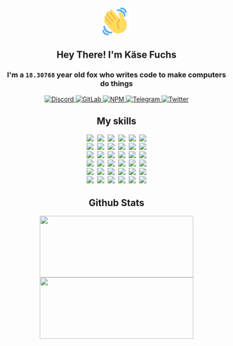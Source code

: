 <div><p align=center><img src=./resources/images/wave.gif width=64px height=64px></p><h2 align=center>Hey There! I'm Käse Fuchs</h2><h3 align=center>I'm a <code>18.30768</code> year old fox who writes code to make computers do things</h3><p align=center><a href=https://discord.com/users/507526681125322772><img alt=Discord src="https://img.shields.io/badge/Discord-5865F2?logo=discord&logoColor=white&style=flat-square#25a9e8090f3194a5550ea18a5550a91a"> </a><a href=https://gitlab.com/kasefuchs><img alt=GitLab src="https://img.shields.io/badge/GitLab-330F63?logo=gitlab&logoColor=white&style=flat-square#25a9e8090f3194a5550ea18a5550a91a"> </a><a href=https://npmjs.com/~kasefuchs><img alt=NPM src="https://img.shields.io/badge/NPM-CB3837?logo=npm&logoColor=white&style=flat-square#25a9e8090f3194a5550ea18a5550a91a"> </a><a href=https://t.me/kasefuchs><img alt=Telegram src="https://img.shields.io/badge/Telegram-2CA5E0?logo=telegram&logoColor=white&style=flat-square#25a9e8090f3194a5550ea18a5550a91a"> </a><a href=https://twitter.com/kasefuchs><img alt=Twitter src="https://img.shields.io/badge/Twitter-1DA1F2?logo=twitter&logoColor=white&style=flat-square#25a9e8090f3194a5550ea18a5550a91a"></a></p><h2 align=center>My skills</h2><p align=center><a href=https://aws.amazon.com/ ><picture><source srcset="https://skillicons.dev/icons?i=aws&theme=dark#25a9e8090f3194a5550ea18a5550a91a" media="(prefers-color-scheme: dark)"><source srcset="https://skillicons.dev/icons?i=aws&theme=light#25a9e8090f3194a5550ea18a5550a91a" media="(prefers-color-scheme: light), (prefers-color-scheme: no-preference)"><img src="https://skillicons.dev/icons?i=aws&theme=light#25a9e8090f3194a5550ea18a5550a91a"></picture></a>&nbsp;&nbsp;<a href=https://en.wikipedia.org/wiki/Bash_(Unix_shell)><picture><source srcset="https://skillicons.dev/icons?i=bash&theme=dark#25a9e8090f3194a5550ea18a5550a91a" media="(prefers-color-scheme: dark)"><source srcset="https://skillicons.dev/icons?i=bash&theme=light#25a9e8090f3194a5550ea18a5550a91a" media="(prefers-color-scheme: light), (prefers-color-scheme: no-preference)"><img src="https://skillicons.dev/icons?i=bash&theme=light#25a9e8090f3194a5550ea18a5550a91a"></picture></a>&nbsp;&nbsp;<a href=https://discord.com/developers/docs><picture><source srcset="https://skillicons.dev/icons?i=bots&theme=dark#25a9e8090f3194a5550ea18a5550a91a" media="(prefers-color-scheme: dark)"><source srcset="https://skillicons.dev/icons?i=bots&theme=light#25a9e8090f3194a5550ea18a5550a91a" media="(prefers-color-scheme: light), (prefers-color-scheme: no-preference)"><img src="https://skillicons.dev/icons?i=bots&theme=light#25a9e8090f3194a5550ea18a5550a91a"></picture></a>&nbsp;&nbsp;<a href=https://www.cloudflare.com/ ><picture><source srcset="https://skillicons.dev/icons?i=cloudflare&theme=dark#25a9e8090f3194a5550ea18a5550a91a" media="(prefers-color-scheme: dark)"><source srcset="https://skillicons.dev/icons?i=cloudflare&theme=light#25a9e8090f3194a5550ea18a5550a91a" media="(prefers-color-scheme: light), (prefers-color-scheme: no-preference)"><img src="https://skillicons.dev/icons?i=cloudflare&theme=light#25a9e8090f3194a5550ea18a5550a91a"></picture></a>&nbsp;&nbsp;<a href=https://en.wikipedia.org/wiki/CSS><picture><source srcset="https://skillicons.dev/icons?i=css&theme=dark#25a9e8090f3194a5550ea18a5550a91a" media="(prefers-color-scheme: dark)"><source srcset="https://skillicons.dev/icons?i=css&theme=light#25a9e8090f3194a5550ea18a5550a91a" media="(prefers-color-scheme: light), (prefers-color-scheme: no-preference)"><img src="https://skillicons.dev/icons?i=css&theme=light#25a9e8090f3194a5550ea18a5550a91a"></picture></a>&nbsp;&nbsp;<a href=https://www.docker.com/ ><picture><source srcset="https://skillicons.dev/icons?i=docker&theme=dark#25a9e8090f3194a5550ea18a5550a91a" media="(prefers-color-scheme: dark)"><source srcset="https://skillicons.dev/icons?i=docker&theme=light#25a9e8090f3194a5550ea18a5550a91a" media="(prefers-color-scheme: light), (prefers-color-scheme: no-preference)"><img src="https://skillicons.dev/icons?i=docker&theme=light#25a9e8090f3194a5550ea18a5550a91a"></picture></a><br><a href=https://www.electronjs.org/ ><picture><source srcset="https://skillicons.dev/icons?i=electron&theme=dark#25a9e8090f3194a5550ea18a5550a91a" media="(prefers-color-scheme: dark)"><source srcset="https://skillicons.dev/icons?i=electron&theme=light#25a9e8090f3194a5550ea18a5550a91a" media="(prefers-color-scheme: light), (prefers-color-scheme: no-preference)"><img src="https://skillicons.dev/icons?i=electron&theme=light#25a9e8090f3194a5550ea18a5550a91a"></picture></a>&nbsp;&nbsp;<a href=https://expressjs.com/ ><picture><source srcset="https://skillicons.dev/icons?i=express&theme=dark#25a9e8090f3194a5550ea18a5550a91a" media="(prefers-color-scheme: dark)"><source srcset="https://skillicons.dev/icons?i=express&theme=light#25a9e8090f3194a5550ea18a5550a91a" media="(prefers-color-scheme: light), (prefers-color-scheme: no-preference)"><img src="https://skillicons.dev/icons?i=express&theme=light#25a9e8090f3194a5550ea18a5550a91a"></picture></a>&nbsp;&nbsp;<a href=https://www.figma.com/ ><picture><source srcset="https://skillicons.dev/icons?i=figma&theme=dark#25a9e8090f3194a5550ea18a5550a91a" media="(prefers-color-scheme: dark)"><source srcset="https://skillicons.dev/icons?i=figma&theme=light#25a9e8090f3194a5550ea18a5550a91a" media="(prefers-color-scheme: light), (prefers-color-scheme: no-preference)"><img src="https://skillicons.dev/icons?i=figma&theme=light#25a9e8090f3194a5550ea18a5550a91a"></picture></a>&nbsp;&nbsp;<a href=https://firebase.google.com/ ><picture><source srcset="https://skillicons.dev/icons?i=firebase&theme=dark#25a9e8090f3194a5550ea18a5550a91a" media="(prefers-color-scheme: dark)"><source srcset="https://skillicons.dev/icons?i=firebase&theme=light#25a9e8090f3194a5550ea18a5550a91a" media="(prefers-color-scheme: light), (prefers-color-scheme: no-preference)"><img src="https://skillicons.dev/icons?i=firebase&theme=light#25a9e8090f3194a5550ea18a5550a91a"></picture></a>&nbsp;&nbsp;<a href=https://flask.palletsprojects.com/ ><picture><source srcset="https://skillicons.dev/icons?i=flask&theme=dark#25a9e8090f3194a5550ea18a5550a91a" media="(prefers-color-scheme: dark)"><source srcset="https://skillicons.dev/icons?i=flask&theme=light#25a9e8090f3194a5550ea18a5550a91a" media="(prefers-color-scheme: light), (prefers-color-scheme: no-preference)"><img src="https://skillicons.dev/icons?i=flask&theme=light#25a9e8090f3194a5550ea18a5550a91a"></picture></a>&nbsp;&nbsp;<a href=https://cloud.google.com/ ><picture><source srcset="https://skillicons.dev/icons?i=gcp&theme=dark#25a9e8090f3194a5550ea18a5550a91a" media="(prefers-color-scheme: dark)"><source srcset="https://skillicons.dev/icons?i=gcp&theme=light#25a9e8090f3194a5550ea18a5550a91a" media="(prefers-color-scheme: light), (prefers-color-scheme: no-preference)"><img src="https://skillicons.dev/icons?i=gcp&theme=light#25a9e8090f3194a5550ea18a5550a91a"></picture></a><br><a href=https://git-scm.com/ ><picture><source srcset="https://skillicons.dev/icons?i=git&theme=dark#25a9e8090f3194a5550ea18a5550a91a" media="(prefers-color-scheme: dark)"><source srcset="https://skillicons.dev/icons?i=git&theme=light#25a9e8090f3194a5550ea18a5550a91a" media="(prefers-color-scheme: light), (prefers-color-scheme: no-preference)"><img src="https://skillicons.dev/icons?i=git&theme=light#25a9e8090f3194a5550ea18a5550a91a"></picture></a>&nbsp;&nbsp;<a href=https://github.com/ ><picture><source srcset="https://skillicons.dev/icons?i=github&theme=dark#25a9e8090f3194a5550ea18a5550a91a" media="(prefers-color-scheme: dark)"><source srcset="https://skillicons.dev/icons?i=github&theme=light#25a9e8090f3194a5550ea18a5550a91a" media="(prefers-color-scheme: light), (prefers-color-scheme: no-preference)"><img src="https://skillicons.dev/icons?i=github&theme=light#25a9e8090f3194a5550ea18a5550a91a"></picture></a>&nbsp;&nbsp;<a href=https://gitlab.com/ ><picture><source srcset="https://skillicons.dev/icons?i=gitlab&theme=dark#25a9e8090f3194a5550ea18a5550a91a" media="(prefers-color-scheme: dark)"><source srcset="https://skillicons.dev/icons?i=gitlab&theme=light#25a9e8090f3194a5550ea18a5550a91a" media="(prefers-color-scheme: light), (prefers-color-scheme: no-preference)"><img src="https://skillicons.dev/icons?i=gitlab&theme=light#25a9e8090f3194a5550ea18a5550a91a"></picture></a>&nbsp;&nbsp;<a href=https://www.heroku.com/ ><picture><source srcset="https://skillicons.dev/icons?i=heroku&theme=dark#25a9e8090f3194a5550ea18a5550a91a" media="(prefers-color-scheme: dark)"><source srcset="https://skillicons.dev/icons?i=heroku&theme=light#25a9e8090f3194a5550ea18a5550a91a" media="(prefers-color-scheme: light), (prefers-color-scheme: no-preference)"><img src="https://skillicons.dev/icons?i=heroku&theme=light#25a9e8090f3194a5550ea18a5550a91a"></picture></a>&nbsp;&nbsp;<a href=https://en.wikipedia.org/wiki/HTML><picture><source srcset="https://skillicons.dev/icons?i=html&theme=dark#25a9e8090f3194a5550ea18a5550a91a" media="(prefers-color-scheme: dark)"><source srcset="https://skillicons.dev/icons?i=html&theme=light#25a9e8090f3194a5550ea18a5550a91a" media="(prefers-color-scheme: light), (prefers-color-scheme: no-preference)"><img src="https://skillicons.dev/icons?i=html&theme=light#25a9e8090f3194a5550ea18a5550a91a"></picture></a>&nbsp;&nbsp;<a href=https://en.wikipedia.org/wiki/JavaScript><picture><source srcset="https://skillicons.dev/icons?i=js&theme=dark#25a9e8090f3194a5550ea18a5550a91a" media="(prefers-color-scheme: dark)"><source srcset="https://skillicons.dev/icons?i=js&theme=light#25a9e8090f3194a5550ea18a5550a91a" media="(prefers-color-scheme: light), (prefers-color-scheme: no-preference)"><img src="https://skillicons.dev/icons?i=js&theme=light#25a9e8090f3194a5550ea18a5550a91a"></picture></a><br><a href=https://en.wikipedia.org/wiki/Linux><picture><source srcset="https://skillicons.dev/icons?i=linux&theme=dark#25a9e8090f3194a5550ea18a5550a91a" media="(prefers-color-scheme: dark)"><source srcset="https://skillicons.dev/icons?i=linux&theme=light#25a9e8090f3194a5550ea18a5550a91a" media="(prefers-color-scheme: light), (prefers-color-scheme: no-preference)"><img src="https://skillicons.dev/icons?i=linux&theme=light#25a9e8090f3194a5550ea18a5550a91a"></picture></a>&nbsp;&nbsp;<a href=https://mui.com/ ><picture><source srcset="https://skillicons.dev/icons?i=materialui&theme=dark#25a9e8090f3194a5550ea18a5550a91a" media="(prefers-color-scheme: dark)"><source srcset="https://skillicons.dev/icons?i=materialui&theme=light#25a9e8090f3194a5550ea18a5550a91a" media="(prefers-color-scheme: light), (prefers-color-scheme: no-preference)"><img src="https://skillicons.dev/icons?i=materialui&theme=light#25a9e8090f3194a5550ea18a5550a91a"></picture></a>&nbsp;&nbsp;<a href=https://en.wikipedia.org/wiki/Markdown><picture><source srcset="https://skillicons.dev/icons?i=md&theme=dark#25a9e8090f3194a5550ea18a5550a91a" media="(prefers-color-scheme: dark)"><source srcset="https://skillicons.dev/icons?i=md&theme=light#25a9e8090f3194a5550ea18a5550a91a" media="(prefers-color-scheme: light), (prefers-color-scheme: no-preference)"><img src="https://skillicons.dev/icons?i=md&theme=light#25a9e8090f3194a5550ea18a5550a91a"></picture></a>&nbsp;&nbsp;<a href=https://www.mongodb.com/ ><picture><source srcset="https://skillicons.dev/icons?i=mongodb&theme=dark#25a9e8090f3194a5550ea18a5550a91a" media="(prefers-color-scheme: dark)"><source srcset="https://skillicons.dev/icons?i=mongodb&theme=light#25a9e8090f3194a5550ea18a5550a91a" media="(prefers-color-scheme: light), (prefers-color-scheme: no-preference)"><img src="https://skillicons.dev/icons?i=mongodb&theme=light#25a9e8090f3194a5550ea18a5550a91a"></picture></a>&nbsp;&nbsp;<a href=https://www.mysql.com/ ><picture><source srcset="https://skillicons.dev/icons?i=mysql&theme=dark#25a9e8090f3194a5550ea18a5550a91a" media="(prefers-color-scheme: dark)"><source srcset="https://skillicons.dev/icons?i=mysql&theme=light#25a9e8090f3194a5550ea18a5550a91a" media="(prefers-color-scheme: light), (prefers-color-scheme: no-preference)"><img src="https://skillicons.dev/icons?i=mysql&theme=light#25a9e8090f3194a5550ea18a5550a91a"></picture></a>&nbsp;&nbsp;<a href=https://nextjs.org/ ><picture><source srcset="https://skillicons.dev/icons?i=nextjs&theme=dark#25a9e8090f3194a5550ea18a5550a91a" media="(prefers-color-scheme: dark)"><source srcset="https://skillicons.dev/icons?i=nextjs&theme=light#25a9e8090f3194a5550ea18a5550a91a" media="(prefers-color-scheme: light), (prefers-color-scheme: no-preference)"><img src="https://skillicons.dev/icons?i=nextjs&theme=light#25a9e8090f3194a5550ea18a5550a91a"></picture></a><br><a href=https://nodejs.org/en/ ><picture><source srcset="https://skillicons.dev/icons?i=nodejs&theme=dark#25a9e8090f3194a5550ea18a5550a91a" media="(prefers-color-scheme: dark)"><source srcset="https://skillicons.dev/icons?i=nodejs&theme=light#25a9e8090f3194a5550ea18a5550a91a" media="(prefers-color-scheme: light), (prefers-color-scheme: no-preference)"><img src="https://skillicons.dev/icons?i=nodejs&theme=light#25a9e8090f3194a5550ea18a5550a91a"></picture></a>&nbsp;&nbsp;<a href=https://www.postgresql.org/ ><picture><source srcset="https://skillicons.dev/icons?i=postgres&theme=dark#25a9e8090f3194a5550ea18a5550a91a" media="(prefers-color-scheme: dark)"><source srcset="https://skillicons.dev/icons?i=postgres&theme=light#25a9e8090f3194a5550ea18a5550a91a" media="(prefers-color-scheme: light), (prefers-color-scheme: no-preference)"><img src="https://skillicons.dev/icons?i=postgres&theme=light#25a9e8090f3194a5550ea18a5550a91a"></picture></a>&nbsp;&nbsp;<a href=https://learn.microsoft.com/en-us/powershell/ ><picture><source srcset="https://skillicons.dev/icons?i=powershell&theme=dark#25a9e8090f3194a5550ea18a5550a91a" media="(prefers-color-scheme: dark)"><source srcset="https://skillicons.dev/icons?i=powershell&theme=light#25a9e8090f3194a5550ea18a5550a91a" media="(prefers-color-scheme: light), (prefers-color-scheme: no-preference)"><img src="https://skillicons.dev/icons?i=powershell&theme=light#25a9e8090f3194a5550ea18a5550a91a"></picture></a>&nbsp;&nbsp;<a href=https://www.python.org/ ><picture><source srcset="https://skillicons.dev/icons?i=py&theme=dark#25a9e8090f3194a5550ea18a5550a91a" media="(prefers-color-scheme: dark)"><source srcset="https://skillicons.dev/icons?i=py&theme=light#25a9e8090f3194a5550ea18a5550a91a" media="(prefers-color-scheme: light), (prefers-color-scheme: no-preference)"><img src="https://skillicons.dev/icons?i=py&theme=light#25a9e8090f3194a5550ea18a5550a91a"></picture></a>&nbsp;&nbsp;<a href=https://www.raspberrypi.org/ ><picture><source srcset="https://skillicons.dev/icons?i=raspberrypi&theme=dark#25a9e8090f3194a5550ea18a5550a91a" media="(prefers-color-scheme: dark)"><source srcset="https://skillicons.dev/icons?i=raspberrypi&theme=light#25a9e8090f3194a5550ea18a5550a91a" media="(prefers-color-scheme: light), (prefers-color-scheme: no-preference)"><img src="https://skillicons.dev/icons?i=raspberrypi&theme=light#25a9e8090f3194a5550ea18a5550a91a"></picture></a>&nbsp;&nbsp;<a href=https://reactjs.org/ ><picture><source srcset="https://skillicons.dev/icons?i=react&theme=dark#25a9e8090f3194a5550ea18a5550a91a" media="(prefers-color-scheme: dark)"><source srcset="https://skillicons.dev/icons?i=react&theme=light#25a9e8090f3194a5550ea18a5550a91a" media="(prefers-color-scheme: light), (prefers-color-scheme: no-preference)"><img src="https://skillicons.dev/icons?i=react&theme=light#25a9e8090f3194a5550ea18a5550a91a"></picture></a><br><a href=https://redux.js.org/ ><picture><source srcset="https://skillicons.dev/icons?i=redux&theme=dark#25a9e8090f3194a5550ea18a5550a91a" media="(prefers-color-scheme: dark)"><source srcset="https://skillicons.dev/icons?i=redux&theme=light#25a9e8090f3194a5550ea18a5550a91a" media="(prefers-color-scheme: light), (prefers-color-scheme: no-preference)"><img src="https://skillicons.dev/icons?i=redux&theme=light#25a9e8090f3194a5550ea18a5550a91a"></picture></a>&nbsp;&nbsp;<a href=https://en.wikipedia.org/wiki/Regular_expression><picture><source srcset="https://skillicons.dev/icons?i=regex&theme=dark#25a9e8090f3194a5550ea18a5550a91a" media="(prefers-color-scheme: dark)"><source srcset="https://skillicons.dev/icons?i=regex&theme=light#25a9e8090f3194a5550ea18a5550a91a" media="(prefers-color-scheme: light), (prefers-color-scheme: no-preference)"><img src="https://skillicons.dev/icons?i=regex&theme=light#25a9e8090f3194a5550ea18a5550a91a"></picture></a>&nbsp;&nbsp;<a href=https://en.wikipedia.org/wiki/Sass_(stylesheet_language)><picture><source srcset="https://skillicons.dev/icons?i=sass&theme=dark#25a9e8090f3194a5550ea18a5550a91a" media="(prefers-color-scheme: dark)"><source srcset="https://skillicons.dev/icons?i=sass&theme=light#25a9e8090f3194a5550ea18a5550a91a" media="(prefers-color-scheme: light), (prefers-color-scheme: no-preference)"><img src="https://skillicons.dev/icons?i=sass&theme=light#25a9e8090f3194a5550ea18a5550a91a"></picture></a>&nbsp;&nbsp;<a href=https://www.typescriptlang.org/ ><picture><source srcset="https://skillicons.dev/icons?i=ts&theme=dark#25a9e8090f3194a5550ea18a5550a91a" media="(prefers-color-scheme: dark)"><source srcset="https://skillicons.dev/icons?i=ts&theme=light#25a9e8090f3194a5550ea18a5550a91a" media="(prefers-color-scheme: light), (prefers-color-scheme: no-preference)"><img src="https://skillicons.dev/icons?i=ts&theme=light#25a9e8090f3194a5550ea18a5550a91a"></picture></a>&nbsp;&nbsp;<a href=https://unity.com/ ><picture><source srcset="https://skillicons.dev/icons?i=unity&theme=dark#25a9e8090f3194a5550ea18a5550a91a" media="(prefers-color-scheme: dark)"><source srcset="https://skillicons.dev/icons?i=unity&theme=light#25a9e8090f3194a5550ea18a5550a91a" media="(prefers-color-scheme: light), (prefers-color-scheme: no-preference)"><img src="https://skillicons.dev/icons?i=unity&theme=light#25a9e8090f3194a5550ea18a5550a91a"></picture></a>&nbsp;&nbsp;<a href=https://workers.cloudflare.com/ ><picture><source srcset="https://skillicons.dev/icons?i=workers&theme=dark#25a9e8090f3194a5550ea18a5550a91a" media="(prefers-color-scheme: dark)"><source srcset="https://skillicons.dev/icons?i=workers&theme=light#25a9e8090f3194a5550ea18a5550a91a" media="(prefers-color-scheme: light), (prefers-color-scheme: no-preference)"><img src="https://skillicons.dev/icons?i=workers&theme=light#25a9e8090f3194a5550ea18a5550a91a"></picture></a><br></p><h2 align=center>Github Stats</h2><p align=center><picture><source srcset="https://github-readme-stats-kasefuchs.vercel.app/api/?count_private=true&hide_border=true&hide_rank=true&line_height=20&hide_title=true&username=Kasefuchs&theme=dark#25a9e8090f3194a5550ea18a5550a91a" media="(prefers-color-scheme: dark)"><source srcset="https://github-readme-stats-kasefuchs.vercel.app/api/?count_private=true&hide_border=true&hide_rank=true&line_height=20&hide_title=true&username=Kasefuchs&theme=light#25a9e8090f3194a5550ea18a5550a91a" media="(prefers-color-scheme: light), (prefers-color-scheme: no-preference)"><img align=middle width=350 height=140 src="https://github-readme-stats-kasefuchs.vercel.app/api/?count_private=true&hide_border=true&hide_rank=true&line_height=20&hide_title=true&username=Kasefuchs&theme=light#25a9e8090f3194a5550ea18a5550a91a"></picture><picture><source srcset="https://github-readme-stats-kasefuchs.vercel.app/api/top-langs/?count_private=true&hide_border=true&layout=compact&username=Kasefuchs&theme=dark#25a9e8090f3194a5550ea18a5550a91a" media="(prefers-color-scheme: dark)"><source srcset="https://github-readme-stats-kasefuchs.vercel.app/api/top-langs/?count_private=true&hide_border=true&layout=compact&username=Kasefuchs&theme=light#25a9e8090f3194a5550ea18a5550a91a" media="(prefers-color-scheme: light), (prefers-color-scheme: no-preference)"><img align=middle width=350 height=140 src="https://github-readme-stats-kasefuchs.vercel.app/api/top-langs/?count_private=true&hide_border=true&layout=compact&username=Kasefuchs&theme=light#25a9e8090f3194a5550ea18a5550a91a"></picture></p><img src="https://hit.yhype.me/github/profile?user_id=64592097#25a9e8090f3194a5550ea18a5550a91a" alt=""></div>